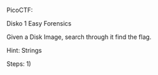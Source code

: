PicoCTF: 

Disko 1
Easy
Forensics

Given a Disk Image, search through it find the flag.

Hint:
Strings

Steps:
1) 